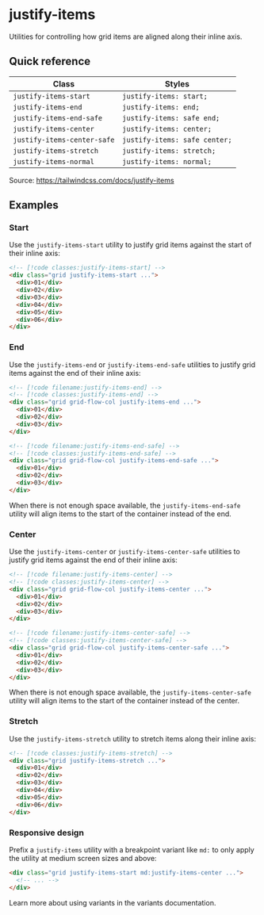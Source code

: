 # justify-items

Utilities for controlling how grid items are aligned along their inline axis.

## Quick reference

| Class | Styles |
|---|---|
| `justify-items-start` | `justify-items: start;` |
| `justify-items-end` | `justify-items: end;` |
| `justify-items-end-safe` | `justify-items: safe end;` |
| `justify-items-center` | `justify-items: center;` |
| `justify-items-center-safe` | `justify-items: safe center;` |
| `justify-items-stretch` | `justify-items: stretch;` |
| `justify-items-normal` | `justify-items: normal;` |

Source: https://tailwindcss.com/docs/justify-items

## Examples

### Start

Use the `justify-items-start` utility to justify grid items against the start of their inline axis:

```html
<!-- [!code classes:justify-items-start] -->
<div class="grid justify-items-start ...">
  <div>01</div>
  <div>02</div>
  <div>03</div>
  <div>04</div>
  <div>05</div>
  <div>06</div>
</div>
```

### End

Use the `justify-items-end` or `justify-items-end-safe` utilities to justify grid items against the end of their inline axis:

```html
<!-- [!code filename:justify-items-end] -->
<!-- [!code classes:justify-items-end] -->
<div class="grid grid-flow-col justify-items-end ...">
  <div>01</div>
  <div>02</div>
  <div>03</div>
</div>
```

```html
<!-- [!code filename:justify-items-end-safe] -->
<!-- [!code classes:justify-items-end-safe] -->
<div class="grid grid-flow-col justify-items-end-safe ...">
  <div>01</div>
  <div>02</div>
  <div>03</div>
</div>
```

When there is not enough space available, the `justify-items-end-safe` utility will align items to the start of the container instead of the end.

### Center

Use the `justify-items-center` or `justify-items-center-safe` utilities to justify grid items against the end of their inline axis:

```html
<!-- [!code filename:justify-items-center] -->
<!-- [!code classes:justify-items-center] -->
<div class="grid grid-flow-col justify-items-center ...">
  <div>01</div>
  <div>02</div>
  <div>03</div>
</div>
```

```html
<!-- [!code filename:justify-items-center-safe] -->
<!-- [!code classes:justify-items-center-safe] -->
<div class="grid grid-flow-col justify-items-center-safe ...">
  <div>01</div>
  <div>02</div>
  <div>03</div>
</div>
```

When there is not enough space available, the `justify-items-center-safe` utility will align items to the start of the container instead of the center.

### Stretch

Use the `justify-items-stretch` utility to stretch items along their inline axis:

```html
<!-- [!code classes:justify-items-stretch] -->
<div class="grid justify-items-stretch ...">
  <div>01</div>
  <div>02</div>
  <div>03</div>
  <div>04</div>
  <div>05</div>
  <div>06</div>
</div>
```

### Responsive design

Prefix a `justify-items` utility with a breakpoint variant like `md:` to only apply the utility at medium screen sizes and above:

```html
<div class="grid justify-items-start md:justify-items-center ...">
  <!-- ... -->
</div>
```

Learn more about using variants in the variants documentation.
